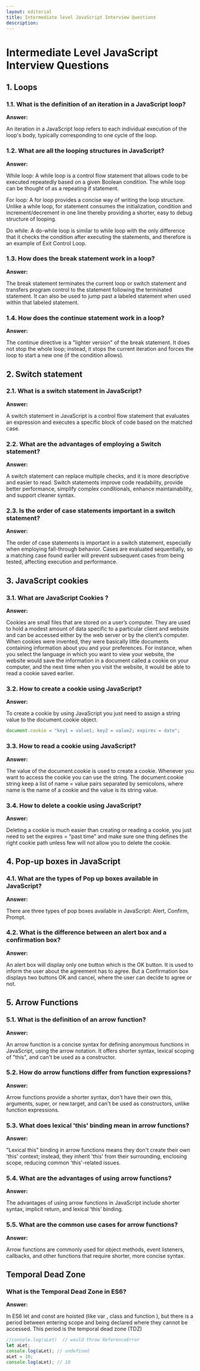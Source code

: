 ```yaml
---
layout: editorial
title: Intermediate level JavaScript Interview Questions
description: 
---
```


# Intermediate Level JavaScript Interview Questions
## 1. Loops
### 1.1. What is the definition of an iteration in a JavaScript loop?

**Answer:**

An iteration in a JavaScript loop refers to each individual execution of the loop's body, typically corresponding to one cycle of the loop.

### 1.2. What are all the looping structures in JavaScript?

**Answer:**

While loop: A while loop is a control flow statement that allows code to be executed repeatedly based on a given Boolean condition. The while loop can be thought of as a repeating if statement.

For loop: A for loop provides a concise way of writing the loop structure. Unlike a while loop, for statement consumes the initialization, condition and increment/decrement in one line thereby providing a shorter, easy to debug structure of looping.

Do while: A do-while loop is similar to while loop with the only difference that it checks the condition after executing the statements, and therefore is an example of Exit Control Loop.

### 1.3. How does the break statement work in a loop?

**Answer:**

The break statement terminates the current loop or switch statement and transfers program control to the statement following the terminated statement. It can also be used to jump past a labeled statement when used within that labeled statement.

### 1.4. How does the continue statement work in a loop?

**Answer:**

 The continue directive is a "lighter version" of the break statement. It does not stop the whole loop; instead, it stops the current iteration and forces the loop to start a new one (if the condition allows).

## 2. Switch statement

### 2.1. What is a switch statement in JavaScript?

**Answer:**

A switch statement in JavaScript is a control flow statement that evaluates an expression and executes a specific block of code based on the matched case.

### 2.2. What are the advantages of employing a Switch statement?

**Answer:**

A switch statement can replace multiple checks, and it is more descriptive and easier to read. Switch statements improve code readability, provide better performance, simplify complex conditionals, enhance maintainability, and support cleaner syntax.

### 2.3. Is the order of case statements important in a switch statement?

**Answer:**

The order of case statements is important in a switch statement, especially when employing fall-through behavior. Cases are evaluated sequentially, so a matching case found earlier will prevent subsequent cases from being tested, affecting execution and performance.

## 3. JavaScript cookies

### 3.1. What are JavaScript Cookies ?

**Answer:**

Cookies are small files that are stored on a user’s computer. They are used to hold a modest amount of data specific to a particular client and website and can be accessed either by the web server or by the client’s computer. When cookies were invented, they were basically little documents containing information about you and your preferences. For instance, when you select the language in which you want to view your website, the website would save the information in a document called a cookie on your computer, and the next time when you visit the website, it would be able to read a cookie saved earlier.

### 3.2.  How to create a cookie using JavaScript?

**Answer:**

To create a cookie by using JavaScript you just need to assign a string value to the document.cookie object.
````javascript
document.cookie = "key1 = value1; key2 = value2; expires = date";
````

### 3.3. How to read a cookie using JavaScript?

**Answer:**

The value of the document.cookie is used to create a cookie. Whenever you want to access the cookie you can use the string. The document.cookie string keep a list of name = value pairs separated by semicolons, where name is the name of a cookie and the value is its string value.

### 3.4. How to delete a cookie using JavaScript?

**Answer:**

Deleting a cookie is much easier than creating or reading a cookie, you just need to set the expires = “past time” and make sure one thing defines the right cookie path unless few will not allow you to delete the cookie.

## 4. Pop-up boxes in JavaScript
 
### 4.1. What are the types of Pop up boxes available in JavaScript?

**Answer:**

There are three types of pop boxes available in JavaScript:
Alert, Confirm, Prompt.

### 4.2. What is the difference between an alert box and a confirmation box?

**Answer:**

An alert box will display only one button which is the OK button. It is used to inform the user about the agreement has to agree. But a Confirmation box displays two buttons OK and cancel, where the user can decide to agree or not.

## 5. Arrow Functions

### 5.1. What is the definition of an arrow function?

**Answer:**

An arrow function is a concise syntax for defining anonymous functions in JavaScript, using the arrow notation. It offers shorter syntax, lexical scoping of "this", and can't be used as a constructor.

### 5.2. How do arrow functions differ from function expressions?

**Answer:**

Arrow functions provide a shorter syntax, don't have their own this, arguments, super, or new.target, and can't be used as constructors, unlike function expressions.

### 5.3. What does lexical 'this' binding mean in arrow functions?

**Answer:**

"Lexical this" binding in arrow functions means they don't create their own 'this' context; instead, they inherit 'this' from their surrounding, enclosing scope, reducing common 'this'-related issues.

### 5.4. What are the advantages of using arrow functions?

**Answer:**

The advantages of using arrow functions in JavaScript include shorter syntax, implicit return, and lexical ‘this’ binding.

### 5.5. What are the common use cases for arrow functions?

**Answer:**

Arrow functions are commonly used for object methods, event listeners, callbacks, and other functions that require shorter, more concise syntax.


## Temporal Dead Zone

### What is the Temporal Dead Zone in ES6?
 
 **Answer:** 

In ES6 let and const are hoisted (like var , class and function ), but there is a period between entering scope 
and being declared where they cannot be accessed. This period is the temporal dead zone (TDZ)

```javascript
//console.log(aLet)  // would throw ReferenceError 
let aLet; 
console.log(aLet); // undefined 
aLet = 10; 
console.log(aLet); // 10
```


